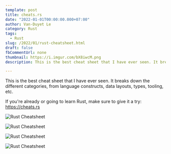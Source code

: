 ```yaml
---
template: post
title: cheats.rs
date: "2022-01-01T00:00:00.000+07:00"
author: Van-Duyet Le
category: Rust
tags:
  - Rust
slug: /2022/01/rust-cheatsheet.html
draft: false
fbCommentUrl: none
thumbnail: https://i.imgur.com/bX8iwcM.png
description: This is the best cheat sheet that I have ever seen. It breaks down the different categories, from language constructs, data layouts, types, tooling, etc.

---
```


This is the best cheat sheet that I have ever seen. 
It breaks down the different categories, from 
language constructs, data layouts, types, tooling, etc.

If you're already or going to learn Rust, 
make sure to give it a try: https://cheats.rs


![Rust Cheatsheet](/media/2022/01/duyet-rust-cheatsheet-1.png)

![Rust Cheatsheet](/media/2022/01/duyet-rust-cheatsheet-2.png)

![Rust Cheatsheet](/media/2022/01/duyet-rust-cheatsheet-3.png)

![Rust Cheatsheet](/media/2022/01/duyet-rust-cheatsheet-4.png)

